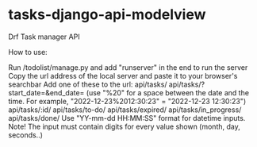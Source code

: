 # tasks-django-api-modelview
Drf Task manager API

How to use:

Run /todolist/manage.py and add "runserver" in the end to run the server
Copy the url address of the local server and paste it to your browser's searchbar
Add one of these to the url: api/tasks/ api/tasks/?start_date=&end_date= (use "%20" for a space between the date and the time. For example, "2022-12-23%2012:30:23" = "2022-12-23 12:30:23") api/tasks/:id/ api/tasks/to-do/ api/tasks/expired/ api/tasks/in_progress/ api/tasks/done/
Use "YY-mm-dd HH:MM:SS" format for datetime inputs. Note! The input must contain digits for every value shown (month, day, seconds..)

